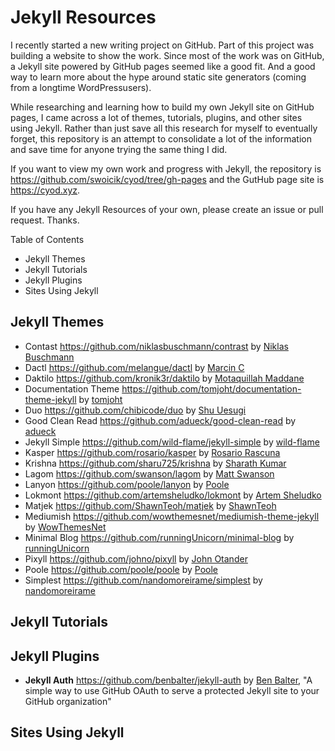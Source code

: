 # Jekyll Resources
I recently started a new writing project on GitHub. Part of this project was building a website to show the work. Since most of the work was on GitHub, a Jekyll site powered by GitHub pages seemed like a good fit. And a good way to learn more about the hype around static site generators (coming from a longtime WordPressusers). 

While researching and learning how to build my own Jekyll site on GitHub pages, I came across a lot of themes, tutorials, plugins, and other sites using Jekyll. Rather than just save all this research for myself to eventually forget, this repository is an attempt to consolidate a lot of the information and save time for anyone trying the same thing I did. 

If you want to view my own work and progress with Jekyll, the repository is https://github.com/swoicik/cyod/tree/gh-pages and the GutHub page site is https://cyod.xyz. 

If you have any Jekyll Resources of your own, please create an issue or pull request. Thanks. 

Table of Contents
- Jekyll Themes
- Jekyll Tutorials
- Jekyll Plugins
- Sites Using Jekyll

## Jekyll Themes
- Contast https://github.com/niklasbuschmann/contrast by [Niklas Buschmann](https://github.com/niklasbuschmann)
- Dactl https://github.com/melangue/dactl by [Marcin C](https://github.com/melangue)
- Daktilo https://github.com/kronik3r/daktilo by [Motaquillah Maddane](https://github.com/kronik3r)
- Documentation Theme https://github.com/tomjoht/documentation-theme-jekyll by [tomjoht](https://github.com/tomjoht)
- Duo https://github.com/chibicode/duo by [Shu Uesugi](https://github.com/chibicode)
- Good Clean Read https://github.com/adueck/good-clean-read by [adueck](https://github.com/adueck)
- Jekyll Simple https://github.com/wild-flame/jekyll-simple by [wild-flame](https://github.com/wild-flame)
- Kasper https://github.com/rosario/kasper by [Rosario Rascuna](https://github.com/rosario)
- Krishna https://github.com/sharu725/krishna by [Sharath Kumar](https://github.com/sharu725)
- Lagom https://github.com/swanson/lagom by [Matt Swanson](https://github.com/swanson)
- Lanyon https://github.com/poole/lanyon by [Poole](https://github.com/poole)
- Lokmont https://github.com/artemsheludko/lokmont by [Artem Sheludko](https://github.com/artemsheludko)
- Matjek https://github.com/ShawnTeoh/matjek by [ShawnTeoh](https://github.com/ShawnTeoh)
- Mediumish https://github.com/wowthemesnet/mediumish-theme-jekyll by [WowThemesNet](https://github.com/wowthemesnet)
- Minimal Blog https://github.com/runningUnicorn/minimal-blog by [runningUnicorn](https://github.com/runningUnicorn)
- Pixyll https://github.com/johno/pixyll by [John Otander](https://github.com/johno)
- Poole https://github.com/poole/poole by [Poole](https://github.com/poole)
- Simplest https://github.com/nandomoreirame/simplest by [nandomoreirame](https://github.com/nandomoreirame)

## Jekyll Tutorials

## Jekyll Plugins 
- **Jekyll Auth** https://github.com/benbalter/jekyll-auth by [Ben Balter](https://github.com/benbalter), "A simple way to use GitHub OAuth to serve a protected Jekyll site to your GitHub organization"

## Sites Using Jekyll
